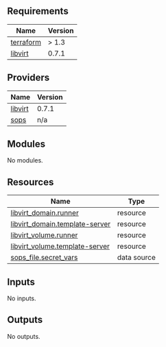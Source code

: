 <!-- BEGIN_TF_DOCS -->
## Requirements

| Name | Version |
|------|---------|
| <a name="requirement_terraform"></a> [terraform](#requirement\_terraform) | > 1.3 |
| <a name="requirement_libvirt"></a> [libvirt](#requirement\_libvirt) | 0.7.1 |

## Providers

| Name | Version |
|------|---------|
| <a name="provider_libvirt"></a> [libvirt](#provider\_libvirt) | 0.7.1 |
| <a name="provider_sops"></a> [sops](#provider\_sops) | n/a |

## Modules

No modules.

## Resources

| Name | Type |
|------|------|
| [libvirt_domain.runner](https://registry.terraform.io/providers/dmacvicar/libvirt/0.7.1/docs/resources/domain) | resource |
| [libvirt_domain.template-server](https://registry.terraform.io/providers/dmacvicar/libvirt/0.7.1/docs/resources/domain) | resource |
| [libvirt_volume.runner](https://registry.terraform.io/providers/dmacvicar/libvirt/0.7.1/docs/resources/volume) | resource |
| [libvirt_volume.template-server](https://registry.terraform.io/providers/dmacvicar/libvirt/0.7.1/docs/resources/volume) | resource |
| [sops_file.secret_vars](https://registry.terraform.io/providers/carlpett/sops/latest/docs/data-sources/file) | data source |

## Inputs

No inputs.

## Outputs

No outputs.
<!-- END_TF_DOCS -->